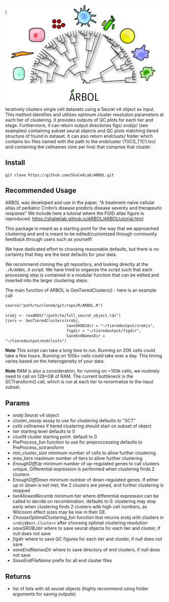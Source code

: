 <img src="docs/ARBOLsmall.jpg?raw=true" align="right" width=500px>  

Iteratively clusters single cell datasets using a Seurat v4 object as input. This method identifies and utilizes optimum 
cluster resolution parameters at each tier of clustering. It provides outputs of QC plots for each tier and stage.
Furthermore, it can return output directories figs/ srobjs/ (see examples) containing subset 
seurat objects and QC plots matching tiered structure of found in dataset.
It can also return endclusts/ folder which contains tsv files named with the 
path to the endcluster (T0C0_T1C1.tsv) and containing the cellnames (one per line) 
that comprise that cluster.

## Install

```
git clone https://github.com/ShalekLab/ARBOL.git
```

## Recommended Usage

ARBOL was developed and use in the paper, "A treatment-naïve cellular atlas of pediatric Crohn’s disease predicts disease severity and therapeutic response"
We include here a tutorial where the FGID atlas figure is reproduced: 
https://shaleklab.github.io/ARBOL/ARBOLtutorial.html

This package is meant as a starting point for the way that we approached clustering and and is meant to be edited/customized through community feedback through users such as yourself!

We have dedicated effort to choosing reasonable defaults, but there is no certainty that they are
the best defaults for your data.

We recommend cloning the git repository, and looking directly at the
`./R/ARBOL.R` script. We have tried to organize the script such that
each processing step is contained in a modular function that can be edited and
inserted into the larger clustering steps.

The main function of ARBOL is GenTieredClusters() - here is an example call

```
source("path/to/cloned/git/repo/R/ARBOL.R")

srobj <- readRDS("/path/to/full_seurat_object.rds")
tiers <- GenTieredClusters(srobj,
                           saveSROBJdir = "~/tieredoutput/srobjs",
                           figdir = "~/tieredoutput/figdir",
                           SaveEndNamesDir = "~/tieredoutput/endclusts")
```

**Note** This script can take a long time to run. Running on 20K cells could 
take a few hours. Running on 100k+ cells could take over a day. This timing varies
based on the heterogeneity of your data.

**Note** RAM is also a consideration, for running on ~100k cells, we routinely need to call on 128+GB of RAM. The current bottleneck is the SCTransform() call, which is run at each tier to renormalize to the input subset. 

## Params

* *srobj* Seurat v4 object
* *cluster_assay* assay to use for clustering defaults to "SCT"
* *cells* cellnames if tiered clustering should start on subset of object
* *tier* starting level defaults to 0
* *clustN* cluster starting point. default to 0
* *PreProcess_fun* function to use for preproccessing defaults to PreProcess_sctransform
* *min_cluster_size* minimum number of cells to allow further clustering
* *max_tiers* maximum number of tiers to allow further clustering
* *EnoughDiffUp* minimum number of up-regulated genes to call clusters unique. Differential expression is performed when clustering finds 2 clusters
* *EnoughDiffDown* minimum number of down-regulated genes. If either up or down is not met, the 2 clusters are joined, and further clustering is stopped
* *tierAllowedRecomb* minimum tier where differential expression can be called to decide on recombination. defaults to 0. clustering may stop early when clustering finds 2 clusters with high cell numbers, as Wilcoxon effect sizes may be low in their DE.
* *ChooseOptimalClustering_fun* function that returns srobj with clusters in `srobj$Best.Clusters` after choosing optimal clustering resolution
* *saveSROBJdir* where to save seurat objects for each tier and cluster, if null does not save
* *figdir* where to save QC figures for each tier and cluster, if null does not save
* *saveEndNamesDir* where to save directory of end clusters, if null does not save
* *SaveEndFileName* prefix for all end cluster files

## Returns

* list of lists with all seurat objects (highly recommend using folder arguments for saving outputs)
